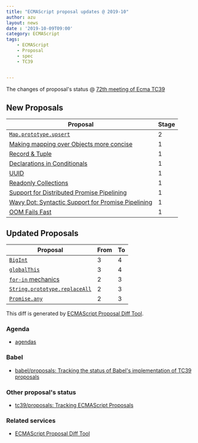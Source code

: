 ```yaml
---
title: "ECMAScript proposal updates @ 2019-10"
author: azu
layout: news
date : '2019-10-09T09:00'
category: ECMAScript
tags:
    - ECMAScript
    - Proposal
    - spec
    - TC39


---
```


The changes of proposal's status @ [72th meeting of Ecma TC39](https://github.com/tc39/agendas/blob/master/2019/10.md)


## New Proposals

| Proposal                                                                                          | Stage |
| ------------------------------------------------------------------------------------------------- | ----- |
| [`Map.prototype.upsert`](https://github.com/thumbsupep/proposal-upsert)                           | 2     |
| [Making mapping over Objects more concise](https://github.com/tc39/proposal-object-map)           | 1     |
| [Record & Tuple](https://github.com/tc39/proposal-record-tuple)                                   | 1     |
| [Declarations in Conditionals](https://github.com/tc39/proposal-Declarations-in-Conditionals)     | 1     |
| [UUID](https://github.com/tc39-transfer/proposal-uuid)                                            | 1     |
| [Readonly Collections](https://github.com/Agoric/proposal-readonly-collections)                   | 1     |
| [Support for Distributed Promise Pipelining](https://github.com/Agoric/proposal-eventual-send)    | 1     |
| [Wavy Dot: Syntactic Support for Promise Pipelining](https://github.com/Agoric/proposal-wavy-dot) | 1     |
| [OOM Fails Fast](https://github.com/Agoric/proposal-oom-fails-fast)                               | 1     |


## Updated Proposals

| Proposal                                                                            | From  | To    |
| ----------------------------------------------------------------------------------- | ----- | ----- |
| [`BigInt`](https://github.com/tc39/proposal-bigint)                                 | 3     | 4     |
| [`globalThis`](https://github.com/tc39/proposal-global)                             | 3     | 4     |
| [`for-in` mechanics](https://github.com/bakkot/for-in-exploration)                  | 2     | 3     |
| [`String.prototype.replaceAll`](https://github.com/tc39/proposal-string-replaceall) | 2     | 3     |
| [`Promise.any`](https://github.com/tc39/proposal-promise-any)                       | 2     | 3     |



This diff is generated by [ECMAScript Proposal Diff Tool](https://azu.github.io/ecmascript-proposals-json/).

### Agenda

- [agendas](https://github.com/tc39/agendas/blob/master/2019/10.md)

### Babel

- [babel/proposals: Tracking the status of Babel's implementation of TC39 proposals](https://github.com/babel/proposals)

### Other proposal's status 

- [tc39/proposals: Tracking ECMAScript Proposals](https://github.com/tc39/proposals "tc39/proposals: Tracking ECMAScript Proposals")

### Related services

- [ECMAScript Proposal Diff Tool](https://azu.github.io/ecmascript-proposals-json/)
